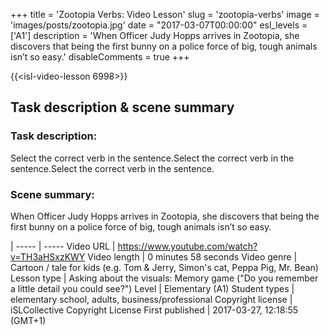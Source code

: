 +++
title = 'Zootopia Verbs: Video Lesson'
slug = 'zootopia-verbs'
image = 'images/posts/zootopia.jpg'
date = "2017-03-07T00:00:00"
esl_levels = ['A1']
description = 'When Officer Judy Hopps arrives in Zootopia, she discovers that being the first bunny on a police force of big, tough animals isn’t so easy.'
disableComments = true
+++

{{<isl-video-lesson 6998>}}

## Task description & scene summary
### Task description:
Select the correct verb in the sentence.Select the correct verb in the sentence.Select the correct verb in the sentence.
### Scene summary:
When Officer Judy Hopps arrives in Zootopia, she discovers that being the first bunny on a police force of big, tough animals isn’t so easy.

 | 
----- | -----
Video URL | https://www.youtube.com/watch?v=TH3aHSxzKWY
Video length | 0 minutes 58 seconds
Video genre | Cartoon / tale for kids (e.g. Tom & Jerry, Simon's cat, Peppa Pig, Mr. Bean)
Lesson type | Asking about the visuals: Memory game ("Do you remember a little detail you could see?")
Level | Elementary (A1)
Student types | elementary school, adults, business/professional
Copyright license | iSLCollective Copyright License
First published | 2017-03-27, 12:18:55 (GMT+1)